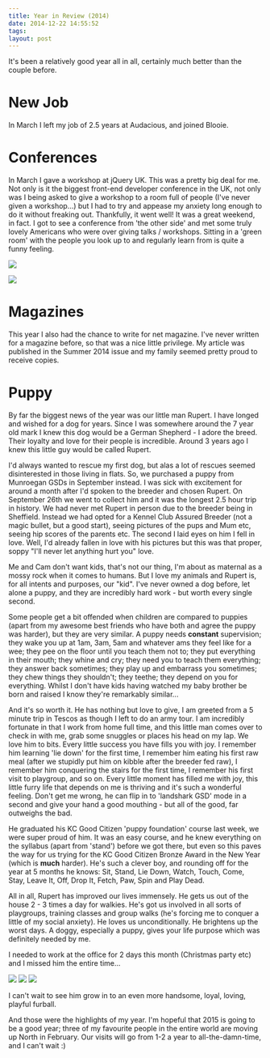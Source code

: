```yaml
---
title: Year in Review (2014)
date: 2014-12-22 14:55:52 
tags: 
layout: post
---
```

It's been a relatively good year all in all, certainly much better than the couple before. 

# New Job

In March I left my job of 2.5 years at Audacious, and joined Blooie.  

# Conferences

In March I gave a workshop at jQuery UK. This was a pretty big deal for me. Not only is it the biggest front-end developer conference in the UK, not only was I being asked to give a workshop to a room full of people (I've never given a workshop...) but I had to try and appease my anxiety long enough to do it without freaking out. Thankfully, it went well! It was a great weekend, in fact. I got to see a conference from 'the other side' and met some truly lovely Americans who were over giving talks / workshops. Sitting in a 'green room' with the people you look up to and regularly learn from is quite a funny feeling.

![](/assets/images/2014/Dec/workshop.jpg)

![](/assets/images/2014/Dec/jqueryUK.JPG)

# Magazines

This year I also had the chance to write for net magazine. I've never written for a magazine before, so that was a nice little privilege. My article was published in the Summer 2014 issue and my family seemed pretty proud to receive copies. 

# Puppy 

By far the biggest news of the year was our little man Rupert. I have longed and wished for a dog for years. Since I was somewhere around the 7 year old mark I knew this dog would be a German Shepherd - I adore the breed. Their loyalty and love for their people is incredible. Around 3 years ago I knew this little guy would be called Rupert.

I'd always wanted to rescue my first dog, but alas a lot of rescues seemed disinterested in those living in flats. So, we purchased a puppy from Munroegan GSDs in September instead. I was sick with excitement for around a month after I'd spoken to the breeder and chosen Rupert. On September 26th we went to collect him and it was the longest 2.5 hour trip in history. We had never met Rupert in person due to the breeder being in Sheffield. Instead we had opted for a Kennel Club Assured Breeder (not a magic bullet, but a good start), seeing pictures of the pups and Mum etc, seeing hip scores of the parents etc. The second I laid eyes on him I fell in love. Well, I'd already fallen in love with his pictures but this was that proper, soppy "I'll never let anything hurt you" love. 

Me and Cam don't want kids, that's not our thing, I'm about as maternal as a mossy rock when it comes to humans. But I love my animals and Rupert is, for all intents and purposes, our "kid". I've never owned a dog before, let alone a puppy, and they are incredibly hard work - but worth every single second. 

Some people get a bit offended when children are compared to puppies (apart from my awesome best friends who have both and agree the puppy was harder), but they are very similar. A puppy needs **constant** supervision; they wake you up at 1am, 3am, 5am and whatever ams they feel like for a wee; they pee on the floor until you teach them not to; they put everything in their mouth; they whine and cry; they need you to teach them everything; they answer back sometimes; they play up and embarrass you sometimes; they chew things they shouldn't; they teethe; they depend on you for everything. Whilst I don't have kids having watched my baby brother be born and raised I know they're remarkably similar...

And it's so worth it. He has nothing but love to give, I am greeted from a 5 minute trip in Tescos as though I left to do an army tour. I am incredibly fortunate in that I work from home full time, and this little man comes over to check in with me, grab some snuggles or places his head on my lap. We love him to bits. Every little success you have fills you with joy. I remember him learning 'lie down' for the first time, I remember him eating his first raw meal (after we stupidly put him on kibble after the breeder fed raw), I remember him conquering the stairs for the first time, I remember his first visit to playgroup, and so on. Every little moment has filled me with joy, this little furry life that depends on me is thriving and it's such a wonderful feeling. Don't get me wrong, he can flip in to 'landshark GSD' mode in a second and give your hand a good mouthing - but all of the good, far outweighs the bad. 

He graduated his KC Good Citizen 'puppy foundation' course last week, we were super proud of him. It was an easy course, and he knew everything on the syllabus (apart from 'stand') before we got there, but even so this paves the way for us trying for the KC Good Citizen Bronze Award in the New Year (which is **much** harder). He's such a clever boy, and rounding off for the year at 5 months he knows: Sit, Stand, Lie Down, Watch, Touch, Come, Stay, Leave It, Off, Drop It, Fetch, Paw, Spin and Play Dead.   

All in all, Rupert has improved our lives immensely. He gets us out of the house 2 - 3 times a day for walkies. He's got us involved in all sorts of playgroups, training classes and group walks (he's forcing me to conquer a little of my social anxiety). He loves us unconditionally. He brightens up the worst days. A doggy, especially a puppy, gives your life purpose which was definitely needed by me. 

I needed to work at the office for 2 days this month (Christmas party etc) and I missed him the entire time...

![](/assets/images/2014/Dec/ru1.jpg)
![](/assets/images/2014/Dec/ru2.jpg)
![](/assets/images/2014/Dec/ru3.jpg)

I can't wait to see him grow in to an even more handsome, loyal, loving, playful furball. 

And those were the highlights of my year. I'm hopeful that 2015 is going to be a good year; three of my favourite people in the entire world are moving up North in February. Our visits will go from 1-2 a year to all-the-damn-time, and I can't wait :)
